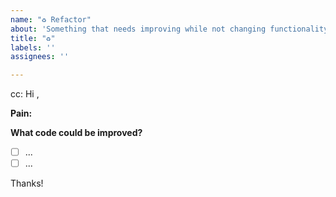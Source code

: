 ```yaml
---
name: "♻️ Refactor"
about: 'Something that needs improving while not changing functionality '
title: "♻️"
labels: ''
assignees: ''

---
```

<!-- These comments automatically delete -->
<!-- @ mention users who should be in the loop next to cc: -->
cc: 
Hi <!-- add intended user -->,


**Pain:**
<!-- Explain the pain you are experiencing -->

**What code could be improved?**
<!-- Add a link to the area/file that needs refactoring -->

<!--Add GitHub tasks-->
- [ ] ...
- [ ] ...

Thanks!
